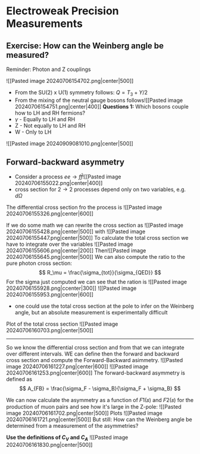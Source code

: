 # **Electroweak Precision Measurements**

## Exercise: How can the Weinberg angle be measured?

Reminder: Photon and Z couplings

![[Pasted image 20240706154702.png|center|500]]

- From the SU(2) x U(1) symmetry follows: $Q = T_3  + Y/2$
- From the mixing of the neutral gauge bosons follows![[Pasted image 20240706154751.png|center|400]]
**Questions 1:** Which bosons couple how to LH and RH fermions?
- $\gamma$ - Equally to LH and RH
- Z - Not equally to LH and RH
- W - Only to LH

![[Pasted image 20240909081010.png|center|500]]


## **Forward-backward asymmetry**
- Consider a process $ee \rightarrow f \bar{f}$![[Pasted image 20240706155022.png|center|400]]
- cross section for $2\rightarrow 2$ processes depend only on two variables, e.g. $d\Omega$

The differential cross section fro the process is 
![[Pasted image 20240706155326.png|center|600]]

If we do some math we can rewrite the cross section as
![[Pasted image 20240706155428.png|center|500]]
with ![[Pasted image 20240706155447.png|center|500]]
To calculate the total cross section we have to integrate over the variables ![[Pasted image 20240706155606.png|center|200]]
Then![[Pasted image 20240706155645.png|center|500]]
We can also compute the ratio to the pure photon cross section:
$$
R_\mu = \frac{\sigma_{tot}}{\sigma_{QED}}
$$
For the sigma just computed we can see that the ration is 
![[Pasted image 20240706155928.png|ccenter|300]]
![[Pasted image 20240706155953.png|center|600]]
- one could use the total cross section at the pole to infer on the Weinberg angle, but an absolute measurement is experimentally difficult

Plot of the total cross section
![[Pasted image 20240706160703.png|center|500]]

---
So we know the differential cross section and from that we can integrate over different intervals. WE can define then the forward and backward cross section and compute the Forward-Backward asimmetry.
![[Pasted image 20240706161227.png|center|600]]
![[Pasted image 20240706161253.png|center|600]]
The forward-backward asymmetry is defined as
$$
A_{FB} = \frac{\sigma_F - \sigma_B}{\sigma_F + \sigma_B}
$$

We can now calculate the asymmetry as a function of 𝐹1(𝑠) and 𝐹2(𝑠) for the production of muon pairs and see how it's large in the Z-pole:
![[Pasted image 20240706161702.png|center|500]]
Plots
![[Pasted image 20240706161721.png|center|500]]
But still: How can the Weinberg angle be determined from a measurement of the asymmetries?

**Use the definitions of $C_V$ and $C_A$**
![[Pasted image 20240706161830.png|center|500]]
